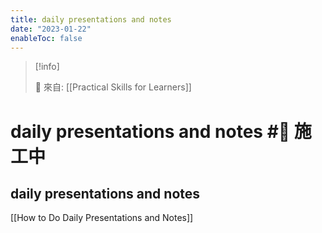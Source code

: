 ```yaml
---
title: daily presentations and notes
date: "2023-01-22"
enableToc: false
---
```


> [!info]
>
> 🌱 來自: [[Practical Skills for Learners]]

# daily presentations and notes #🚧 施工中

## daily presentations and notes

[[How to Do Daily Presentations and Notes]]

